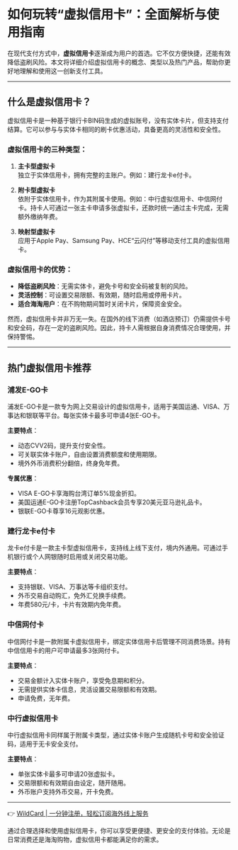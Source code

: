 # 如何玩转“虚拟信用卡”：全面解析与使用指南

在现代支付方式中，**虚拟信用卡**逐渐成为用户的首选。它不仅方便快捷，还能有效降低盗刷风险。本文将详细介绍虚拟信用卡的概念、类型以及热门产品，帮助你更好地理解和使用这一创新支付工具。

---

## 什么是虚拟信用卡？

虚拟信用卡是一种基于银行卡BIN码生成的虚拟账号，没有实体卡片，但支持支付结算。它可以参与与实体卡相同的刷卡优惠活动，具备更高的灵活性和安全性。

### 虚拟信用卡的三种类型：

1. **主卡型虚拟卡**  
   独立于实体信用卡，拥有完整的主账户。例如：建行龙卡e付卡。  

2. **附卡型虚拟卡**  
   依附于实体信用卡，作为其附属卡使用。例如：中行虚拟信用卡、中信网付卡。持卡人可通过一张主卡申请多张虚拟卡，还款时统一通过主卡完成，无需额外缴纳年费。  

3. **映射型虚拟卡**  
   应用于Apple Pay、Samsung Pay、HCE“云闪付”等移动支付工具的虚拟信用卡。

### 虚拟信用卡的优势：

- **降低盗刷风险**：无需实体卡，避免卡号和安全码被复制的风险。  
- **灵活控制**：可设置交易限额、有效期，随时启用或停用卡片。  
- **适合海淘用户**：在不购物期间暂时关闭卡片，保障资金安全。  

然而，虚拟信用卡并非万无一失。在国外的线下消费（如酒店预订）仍需提供卡号和安全码，存在一定的盗刷风险。因此，持卡人需根据自身消费情况合理使用，并保持警惕。

---

## 热门虚拟信用卡推荐

### 浦发E-GO卡

浦发E-GO卡是一款专为网上交易设计的虚拟信用卡，适用于美国运通、VISA、万事达和银联等平台。每张实体卡最多可申请4张E-GO卡。

**主要特点**：  
- 动态CVV2码，提升支付安全性。  
- 可关联实体卡账户，自由设置消费额度和使用期限。  
- 境外外币消费积分翻倍，终身免年费。  

**专属优惠**：  
- VISA E-GO卡享海购台湾订单5%现金折扣。  
- 美国运通E-GO卡注册TopCashback会员专享20美元亚马逊礼品卡。  
- 银联E-GO卡尊享16元观影优惠。  

### 建行龙卡e付卡

龙卡e付卡是一款主卡型虚拟信用卡，支持线上线下支付，境内外通用。可通过手机银行或个人网银随时启用或关闭交易功能。

**主要特点**：  
- 支持银联、VISA、万事达等卡组织支付。  
- 外币交易自动购汇，免外汇兑换手续费。  
- 年费580元/卡，卡片有效期内免年费。  

### 中信网付卡

中信网付卡是一款附属卡虚拟信用卡，绑定实体信用卡后管理不同消费场景。持有中信信用卡的用户可申请最多3张网付卡。

**主要特点**：  
- 交易金额计入实体卡账户，享受免息期和积分。  
- 无需提供实体卡信息，灵活设置交易限额和有效期。  
- 申请免费，无年费。  

### 中行虚拟信用卡

中行虚拟信用卡同样属于附属卡类型，通过实体卡账户生成随机卡号和安全验证码，适用于无卡安全支付。

**主要特点**：  
- 单张实体卡最多可申请20张虚拟卡。  
- 交易限额和有效期自由设定，随开随用。  
- 外币账户支持外币交易，开卡免费。  

---

👉 [WildCard | 一分钟注册，轻松订阅海外线上服务](https://bbtdd.com/WildCard)

通过合理选择和使用虚拟信用卡，你可以享受更便捷、更安全的支付体验。无论是日常消费还是海淘购物，虚拟信用卡都能满足你的需求。